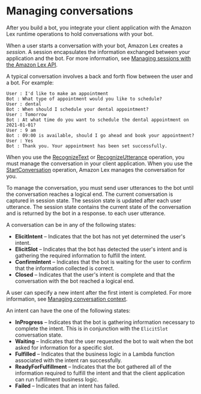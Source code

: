 # Managing conversations<a name="using-conversations"></a>

After you build a bot, you integrate your client application with the Amazon Lex runtime operations to hold conversations with your bot\.

When a user starts a conversation with your bot, Amazon Lex creates a *session*\. A session encapsulates the information exchanged between your application and the bot\. For more information, see [Managing sessions with the Amazon Lex API](using-sessions.md)\.

A typical conversation involves a back and forth flow between the user and a bot\. For example:

```
User : I'd like to make an appointment
Bot : What type of appointment would you like to schedule?
User : dental
Bot : When should I schedule your dental appointment?
User : Tomorrow
Bot : At what time do you want to schedule the dental appointment on 2021-01-01?
User : 9 am
Bot : 09:00 is available, should I go ahead and book your appointment?
User : Yes
Bot : Thank you. Your appointment has been set successfully.
```

When you use the [RecognizeText](API_runtime_RecognizeText.md) or [RecognizeUtterance](API_runtime_RecognizeUtterance.md) operation, you must manage the conversation in your client application\. When you use the [StartConversation](API_runtime_StartConversation.md) operation, Amazon Lex manages the conversation for you\.

To manage the conversation, you must send user utterances to the bot until the conversation reaches a logical end\. The current conversation is captured in session state\. The session state is updated after each user utterance\. The session state contains the current state of the conversation and is returned by the bot in a response\. to each user utterance\. 

A conversation can be in any of the following states:
+ **ElicitIntent** – Indicates that the bot has not yet determined the user's intent\.
+ **ElicitSlot** – Indicates that the bot has detected the user's intent and is gathering the required information to fulfill the intent\.
+ **ConfirmIntent** – Indicates that the bot is waiting for the user to confirm that the information collected is correct\.
+ **Closed** – Indicates that the user's intent is complete and that the conversation with the bot reached a logical end\.

A user can specify a new intent after the first intent is completed\. For more information, see [Managing conversation context](using-contexts.md)\.

An intent can have the one of the following states:
+ **InProgress** – Indicates that the bot is gathering information necessary to complete the intent\. This is in conjunction with the `ElicitSlot` conversation state\.
+ **Waiting** – Indicates that the user requested the bot to wait when the bot asked for information for a specific slot\. 
+ **Fulfilled** – Indicates that the business logic in a Lambda function associated with the intent ran successfully\.
+ **ReadyForFulfillment** – Indicates that the bot gathered all of the information required to fulfill the intent and that the client application can run fulfillment business logic\. 
+ **Failed** – Indicates that an intent has failed\.